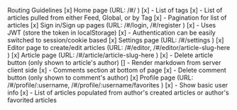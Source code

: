 Routing Guidelines
[x] Home page (URL: /#/ )
 [x] - List of tags
 [x] - List of articles pulled from either Feed, Global, or by Tag
 [x] - Pagination for list of articles
[x] Sign in/Sign up pages (URL: /#/login, /#/register )
 [x] - Uses JWT (store the token in localStorage)
 [x] - Authentication can be easily switched to session/cookie based
[x] Settings page (URL: /#/settings )
[x] Editor page to create/edit articles (URL: /#/editor, /#/editor/article-slug-here )
[x] Article page (URL: /#/article/article-slug-here )
 [x] - Delete article button (only shown to article's author)
 [] - Render markdown from server client side
 [x] - Comments section at bottom of page
 [x] - Delete comment button (only shown to comment's author)
[x] Profile page (URL: /#/profile/:username, /#/profile/:username/favorites )
 [x] - Show basic user info
 [x] - List of articles populated from author's created articles or author's favorited articles